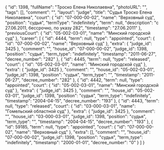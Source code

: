 {
    "id": 1398,
    "fullName": "Троско Елена Николаевна",
    "photoURL": "",
    "tags": [],
    "comment": "",
    "layout": "judge",
    "title": "Судья Троско Елена Николаевна",
    "court": {
        "id": "07-000-00-02",
        "name": "Верховный суд",
        "position": "судья",
        "termType": "indefinitely",
        "term": null,
        "description": "c 27.06.2011, бессрочно, по указу 282",
        "timestamp": "27.06.2011"
    },
    "previousCourt": {
        "id": "05-002-03-01",
        "name": "Минский городской суд"
    },
    "career": [
        {
            "id": 4444,
            "term": null,
            "type": "appointed",
            "court": {
                "id": "07-000-00-02",
                "name": "Верховный суд"
            },
            "extra": {
                "judge_id": 3425
            },
            "comment": "",
            "house_id": "07-000-00-02",
            "judge_id": 1398,
            "position": "судья",
            "term_type": "indefinitely",
            "timestamp": "2011-06-27",
            "decree_number": "282"
        },
        {
            "id": 4445,
            "term": null,
            "type": "released",
            "court": {
                "id": "05-002-03-01",
                "name": "Минский городской суд"
            },
            "extra": {
                "judge_id": 3425
            },
            "comment": "",
            "house_id": "05-002-03-01",
            "judge_id": 1398,
            "position": "судья",
            "term_type": "",
            "timestamp": "2011-06-27",
            "decree_number": "282"
        },
        {
            "id": 4442,
            "term": null,
            "type": "appointed",
            "court": {
                "id": "05-002-03-01",
                "name": "Минский городской суд"
            },
            "extra": {
                "judge_id": 3425
            },
            "comment": "",
            "house_id": "05-002-03-01",
            "judge_id": 1398,
            "position": "судья",
            "term_type": "indefinitely",
            "timestamp": "2004-04-15",
            "decree_number": "193"
        },
        {
            "id": 4443,
            "term": null,
            "type": "released",
            "court": {
                "id": "03-000-03-01",
                "name": "Гомельский областной суд"
            },
            "extra": {
                "judge_id": 3425
            },
            "comment": "",
            "house_id": "03-000-03-01",
            "judge_id": 1398,
            "position": "судья",
            "term_type": "",
            "timestamp": "2004-04-15",
            "decree_number": "193"
        },
        {
            "id": 59185,
            "term": null,
            "type": "appointed",
            "court": {
                "id": "07-000-00-02",
                "name": "Верховный суд"
            },
            "extra": [],
            "comment": "",
            "house_id": "07-000-00-02",
            "judge_id": 1398,
            "position": "судья",
            "term_type": "indefinitely",
            "timestamp": "2000-01-01",
            "decree_number": "0"
        }
    ]
}